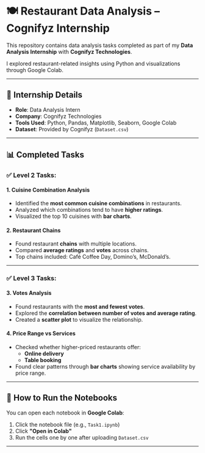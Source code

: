 # 🍽️ Restaurant Data Analysis – Cognifyz Internship

This repository contains data analysis tasks completed as part of my **Data Analysis Internship** with **Cognifyz Technologies**.

I explored restaurant-related insights using Python and visualizations through Google Colab.

---

## 📌 Internship Details

- **Role**: Data Analysis Intern  
- **Company**: Cognifyz Technologies  
- **Tools Used**: Python, Pandas, Matplotlib, Seaborn, Google Colab  
- **Dataset**: Provided by Cognifyz (`Dataset.csv`)  

---

## 📊 Completed Tasks

### ✅ Level 2 Tasks:

#### 1. Cuisine Combination Analysis
- Identified the **most common cuisine combinations** in restaurants.
- Analyzed which combinations tend to have **higher ratings**.
- Visualized the top 10 cuisines with **bar charts**.

#### 2. Restaurant Chains
- Found restaurant **chains** with multiple locations.
- Compared **average ratings** and **votes** across chains.
- Top chains included: Café Coffee Day, Domino’s, McDonald’s.

---

### ✅ Level 3 Tasks:

#### 3. Votes Analysis
- Found restaurants with the **most and fewest votes**.
- Explored the **correlation between number of votes and average rating**.
- Created a **scatter plot** to visualize the relationship.

#### 4. Price Range vs Services
- Checked whether higher-priced restaurants offer:
  - **Online delivery**
  - **Table booking**
- Found clear patterns through **bar charts** showing service availability by price range.

---

## 🧰 How to Run the Notebooks

You can open each notebook in **Google Colab**:

1. Click the notebook file (e.g., `Task1.ipynb`)
2. Click **"Open in Colab"**
3. Run the cells one by one after uploading `Dataset.csv`

---




